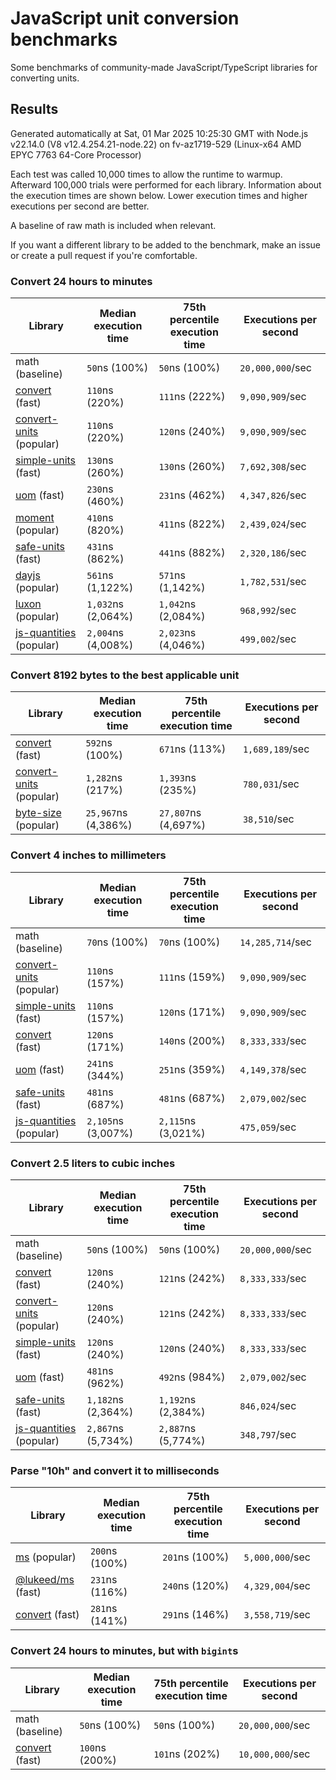# JavaScript unit conversion benchmarks

Some benchmarks of community-made JavaScript/TypeScript libraries for converting units.

## Results

<!-- beginblock(results) -->

Generated automatically at Sat, 01 Mar 2025 10:25:30 GMT with Node.js v22.14.0 (V8 v12.4.254.21-node.22) on fv-az1719-529 (Linux-x64 AMD EPYC 7763 64-Core Processor)

Each test was called 10,000 times to allow the runtime to warmup.
Afterward 100,000 trials were performed for each library.
Information about the execution times are shown below.
Lower execution times and higher executions per second are better.

A baseline of raw math is included when relevant.

If you want a different library to be added to the benchmark, make an issue or create a pull request if you're comfortable.

### Convert 24 hours to minutes

| Library                                                            | Median execution time | 75th percentile execution time | Executions per second |
| ------------------------------------------------------------------ | --------------------- | ------------------------------ | --------------------- |
| math (baseline)                                                    | `50`ns (100%)         | `50`ns (100%)                  | `20,000,000`/sec      |
| [convert](https://npmjs.com/package/convert) (fast)                | `110`ns (220%)        | `111`ns (222%)                 | `9,090,909`/sec       |
| [convert-units](https://npmjs.com/package/convert-units) (popular) | `110`ns (220%)        | `120`ns (240%)                 | `9,090,909`/sec       |
| [simple-units](https://npmjs.com/package/simple-units) (fast)      | `130`ns (260%)        | `130`ns (260%)                 | `7,692,308`/sec       |
| [uom](https://npmjs.com/package/uom) (fast)                        | `230`ns (460%)        | `231`ns (462%)                 | `4,347,826`/sec       |
| [moment](https://npmjs.com/package/moment) (popular)               | `410`ns (820%)        | `411`ns (822%)                 | `2,439,024`/sec       |
| [safe-units](https://npmjs.com/package/safe-units) (fast)          | `431`ns (862%)        | `441`ns (882%)                 | `2,320,186`/sec       |
| [dayjs](https://npmjs.com/package/dayjs) (popular)                 | `561`ns (1,122%)      | `571`ns (1,142%)               | `1,782,531`/sec       |
| [luxon](https://npmjs.com/package/luxon) (popular)                 | `1,032`ns (2,064%)    | `1,042`ns (2,084%)             | `968,992`/sec         |
| [js-quantities](https://npmjs.com/package/js-quantities) (popular) | `2,004`ns (4,008%)    | `2,023`ns (4,046%)             | `499,002`/sec         |

### Convert 8192 bytes to the best applicable unit

| Library                                                            | Median execution time | 75th percentile execution time | Executions per second |
| ------------------------------------------------------------------ | --------------------- | ------------------------------ | --------------------- |
| [convert](https://npmjs.com/package/convert) (fast)                | `592`ns (100%)        | `671`ns (113%)                 | `1,689,189`/sec       |
| [convert-units](https://npmjs.com/package/convert-units) (popular) | `1,282`ns (217%)      | `1,393`ns (235%)               | `780,031`/sec         |
| [byte-size](https://npmjs.com/package/byte-size) (popular)         | `25,967`ns (4,386%)   | `27,807`ns (4,697%)            | `38,510`/sec          |

### Convert 4 inches to millimeters

| Library                                                            | Median execution time | 75th percentile execution time | Executions per second |
| ------------------------------------------------------------------ | --------------------- | ------------------------------ | --------------------- |
| math (baseline)                                                    | `70`ns (100%)         | `70`ns (100%)                  | `14,285,714`/sec      |
| [convert-units](https://npmjs.com/package/convert-units) (popular) | `110`ns (157%)        | `111`ns (159%)                 | `9,090,909`/sec       |
| [simple-units](https://npmjs.com/package/simple-units) (fast)      | `110`ns (157%)        | `120`ns (171%)                 | `9,090,909`/sec       |
| [convert](https://npmjs.com/package/convert) (fast)                | `120`ns (171%)        | `140`ns (200%)                 | `8,333,333`/sec       |
| [uom](https://npmjs.com/package/uom) (fast)                        | `241`ns (344%)        | `251`ns (359%)                 | `4,149,378`/sec       |
| [safe-units](https://npmjs.com/package/safe-units) (fast)          | `481`ns (687%)        | `481`ns (687%)                 | `2,079,002`/sec       |
| [js-quantities](https://npmjs.com/package/js-quantities) (popular) | `2,105`ns (3,007%)    | `2,115`ns (3,021%)             | `475,059`/sec         |

### Convert 2.5 liters to cubic inches

| Library                                                            | Median execution time | 75th percentile execution time | Executions per second |
| ------------------------------------------------------------------ | --------------------- | ------------------------------ | --------------------- |
| math (baseline)                                                    | `50`ns (100%)         | `50`ns (100%)                  | `20,000,000`/sec      |
| [convert](https://npmjs.com/package/convert) (fast)                | `120`ns (240%)        | `121`ns (242%)                 | `8,333,333`/sec       |
| [convert-units](https://npmjs.com/package/convert-units) (popular) | `120`ns (240%)        | `121`ns (242%)                 | `8,333,333`/sec       |
| [simple-units](https://npmjs.com/package/simple-units) (fast)      | `120`ns (240%)        | `120`ns (240%)                 | `8,333,333`/sec       |
| [uom](https://npmjs.com/package/uom) (fast)                        | `481`ns (962%)        | `492`ns (984%)                 | `2,079,002`/sec       |
| [safe-units](https://npmjs.com/package/safe-units) (fast)          | `1,182`ns (2,364%)    | `1,192`ns (2,384%)             | `846,024`/sec         |
| [js-quantities](https://npmjs.com/package/js-quantities) (popular) | `2,867`ns (5,734%)    | `2,887`ns (5,774%)             | `348,797`/sec         |

### Parse "10h" and convert it to milliseconds

| Library                                                   | Median execution time | 75th percentile execution time | Executions per second |
| --------------------------------------------------------- | --------------------- | ------------------------------ | --------------------- |
| [ms](https://npmjs.com/package/ms) (popular)              | `200`ns (100%)        | `201`ns (100%)                 | `5,000,000`/sec       |
| [@lukeed/ms](https://npmjs.com/package/@lukeed/ms) (fast) | `231`ns (116%)        | `240`ns (120%)                 | `4,329,004`/sec       |
| [convert](https://npmjs.com/package/convert) (fast)       | `281`ns (141%)        | `291`ns (146%)                 | `3,558,719`/sec       |

### Convert 24 hours to minutes, but with `bigint`s

| Library                                             | Median execution time | 75th percentile execution time | Executions per second |
| --------------------------------------------------- | --------------------- | ------------------------------ | --------------------- |
| math (baseline)                                     | `50`ns (100%)         | `50`ns (100%)                  | `20,000,000`/sec      |
| [convert](https://npmjs.com/package/convert) (fast) | `100`ns (200%)        | `101`ns (202%)                 | `10,000,000`/sec      |

<!-- endblock(results) -->
